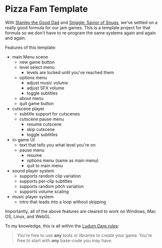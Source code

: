 # Pizza Fam Template
With [Stanley the Good Dad](https://jimmycushnie.itch.io/stanley-the-good-dad) and [Sniggle: Savior of Snugs](https://jimmycushnie.itch.io/sniggle), we've settled on a really good formula for our jam games. This is a template project for that formula so we don't have to re-program the same systems again and again and again.

Features of this template:

* main Menu scene
  * new game button 
  * level select menu
    * levels are locked until you've reached them
  * options menu
    * adjust music volume
    * adjust SFX volume
    * toggle subtitles
  * about menu
  * quit game button
* cutscene player
  * subtitle support for cutscenes
  * cutscene pause menu
    * resume cutscene
    * skip cutscene
    * toggle subtitles
* in-game UI
  * text that tells you what level you're on
  * pause menu
    * resume
    * options menu (same as main menu)
    * quit to main menu
* sound player system
  * supports random clip variation
  * supports per-clip subtitles
  * supports random pitch variation
  * supports volume scaling
* music player system
  * intro that leads into a loop without skipping
    
Importantly, all of the above features are cleared to work on Windows, Mac OS, Linux, and WebGL.
  
To my knowledge, this is all within the [Ludum Dare rules](https://ldjam.com/events/ludum-dare/rules):

> You’re free to use **any** tools or libraries to create your game. You’re free to start with **any** base-code you may have.
